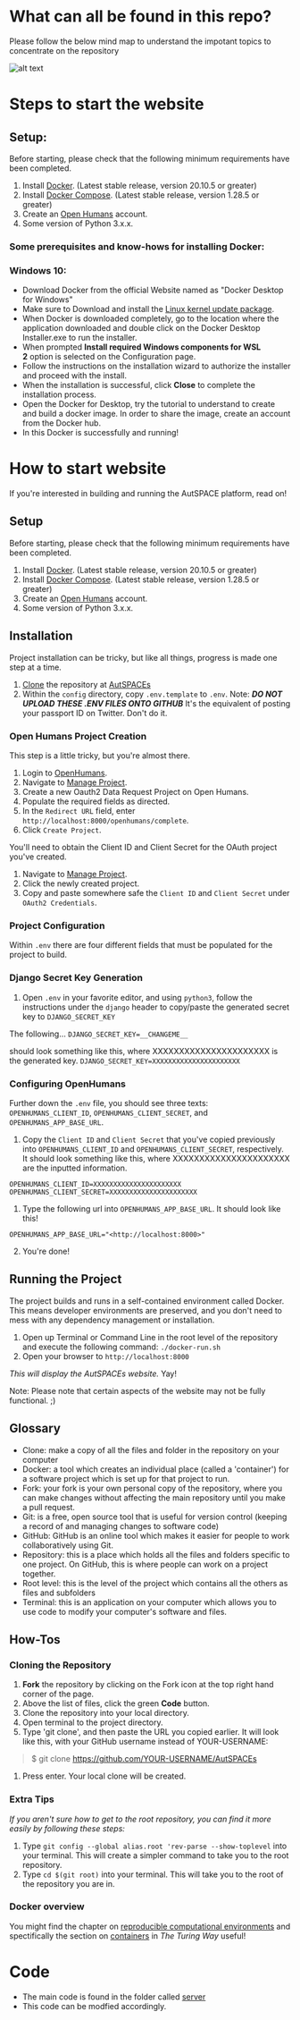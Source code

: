 # What can all be found in this repo?

Please follow the below mind map to understand the impotant topics to concentrate on the repository

![alt text](https://github.com/alan-turing-institute/AutSPACEs/blob/lotty-repo-refresh/get-started/github_mindmap.png)


# Steps to start the website

## Setup:

Before starting, please check that the following minimum requirements have been completed.

1. Install [Docker](https://www.docker.com/products/docker-desktop). (Latest stable release, version 20.10.5 or greater)
2. Install [Docker Compose](https://docs.docker.com/compose/install/). (Latest stable release, version 1.28.5 or greater)
3. Create an [Open Humans](https://www.openhumans.org/) account.
4. Some version of Python 3.x.x.

### Some prerequisites and know-hows for installing Docker:

### Windows 10:

- Download Docker from the official Website named as "Docker Desktop for Windows"
- Make sure to Download and install the [Linux kernel update package](https://wslstorestorage.blob.core.windows.net/wslblob/wsl_update_x64.msi).
- When Docker is downloaded completely, go to the location where the application downloaded and double click on the Docker Desktop Installer.exe to run the installer.
- When prompted  **Install required Windows components for WSL 2** option is selected on the Configuration page.
- Follow the instructions on the installation wizard to authorize the installer and proceed with the install.
- When the installation is successful, click **Close** to complete the installation process.
- Open the Docker for Desktop, try the tutorial to understand to create and build a docker image. In order to share the image, create an account from the Docker hub.
- In this Docker is successfully and running!

# How to start website

If you're interested in building and running the AutSPACE platform, read on!

## Setup

Before starting, please check that the following minimum requirements have been completed.

1. Install [Docker](https://www.docker.com/products/docker-desktop). (Latest stable release, version 20.10.5 or greater)
2. Install [Docker Compose](https://docs.docker.com/compose/install/). (Latest stable release, version 1.28.5 or greater)
3. Create an [Open Humans](https://www.openhumans.org/) account.
4. Some version of Python 3.x.x.

## Installation

Project installation can be tricky, but like all things, progress is made one step at a time.

1. [Clone](notion://www.notion.so/Steps-to-start-the-website-e23d106a13464002aae37d6ad34c5d4b#cloning-the-repository) the repository at [AutSPACEs](https://github.com/GeorgiaHCA/AutSPACEs)
2. Within the `config` directory, copy `.env.template` to `.env`.
Note: ***DO NOT UPLOAD THESE .ENV FILES ONTO GITHUB*** It's the equivalent of posting your passport ID on Twitter. Don't do it.

### Open Humans Project Creation

This step is a little tricky, but you're almost there.

1. Login to [OpenHumans](notion://www.notion.so/openhumans.org).
2. Navigate to [Manage Project](https://www.openhumans.org/direct-sharing/projects/manage/).
3. Create a new Oauth2 Data Request Project on Open Humans.
4. Populate the required fields as directed.
5. In the `Redirect URL` field, enter `http://localhost:8000/openhumans/complete`.
6. Click `Create Project`.

You'll need to obtain the Client ID and Client Secret for the OAuth project you've created.

1. Navigate to [Manage Project](https://www.openhumans.org/direct-sharing/projects/manage/).
2. Click the newly created project.
3. Copy and paste somewhere safe the `Client ID` and `Client Secret` under `OAuth2 Credentials`.

### Project Configuration

Within `.env` there are four different fields that must be populated for the project to build.

### Django Secret Key Generation

1. Open `.env` in your favorite editor, and using `python3`, follow the instructions under the `django` header to copy/paste the generated secret key to `DJANGO_SECRET_KEY`

The following...
`DJANGO_SECRET_KEY=__CHANGEME__`

should look something like this, where XXXXXXXXXXXXXXXXXXXXXX is the generated key.
`DJANGO_SECRET_KEY=XXXXXXXXXXXXXXXXXXXXXX`

### Configuring OpenHumans

Further down the `.env` file, you should see three texts: `OPENHUMANS_CLIENT_ID`, `OPENHUMANS_CLIENT_SECRET`, and `OPENHUMANS_APP_BASE_URL`.

1. Copy the `Client ID` and `Client Secret` that you've copied previously into `OPENHUMANS_CLIENT_ID` and `OPENHUMANS_CLIENT_SECRET`, respectively.
It should look something like this, where XXXXXXXXXXXXXXXXXXXXXX are the inputted information.

```
OPENHUMANS_CLIENT_ID=XXXXXXXXXXXXXXXXXXXXXX
OPENHUMANS_CLIENT_SECRET=XXXXXXXXXXXXXXXXXXXXXX

```

1. Type the following url into `OPENHUMANS_APP_BASE_URL`.
It should look like this!

```
OPENHUMANS_APP_BASE_URL="<http://localhost:8000>"

```

2. You're done!

## Running the Project

The project builds and runs in a self-contained environment called Docker. This means developer environments are preserved, and you don't need to mess with any dependency management or installation.

1. Open up Terminal or Command Line in the root level of the repository and execute the following command: `./docker-run.sh`
2. Open your browser to `http://localhost:8000`

*This will display the AutSPACEs website.* Yay!

Note: Please note that certain aspects of the website may not be fully functional. ;)

## Glossary

- Clone: make a copy of all the files and folder in the repository on your computer
- Docker: a tool which creates an individual place (called a 'container') for a software project which is set up for that project to run.
- Fork: your fork is your own personal copy of the repository, where you can make changes without affecting the main repository until you make a pull request.
- Git: is a free, open source tool that is useful for version control (keeping a record of and managing changes to software code)
- GitHub: GitHub is an online tool which makes it easier for people to work collaboratively using Git.
- Repository: this is a place which holds all the files and folders specific to one project. On GitHub, this is where people can work on a project together.
- Root level: this is the level of the project which contains all the others as files and subfolders
- Terminal: this is an application on your computer which allows you to use code to modify your computer's software and files.

## How-Tos

### Cloning the Repository

1. **Fork** the repository by clicking on the Fork icon at the top right hand corner of the page.
2. Above the list of files, click the green **Code** button.
3. Clone the repository into your local directory.
4. Open terminal to the project directory.
5. Type 'git clone', and then paste the URL you copied earlier. It will look like this, with your GitHub username instead of YOUR-USERNAME:

> $ git clone https://github.com/YOUR-USERNAME/AutSPACEs

1. Press enter. Your local clone will be created.

### Extra Tips

*If you aren't sure how to get to the root repository, you can find it more easily by following these steps:*

1. Type `git config --global alias.root 'rev-parse --show-toplevel` into your terminal. This will create a simpler command to take you to the root repository.
2. Type `cd $(git root)` into your terminal. This will take you to the root of the repository you are in.

### Docker overview

You might find the chapter on [reproducible computational environments](https://the-turing-way.netlify.app/reproducible-research/renv.html) and spectifically the section on [containers](https://the-turing-way.netlify.app/reproducible-research/renv/renv-containers.html) in *The Turing Way* useful!

# Code
* The main code is found in the folder called [server](https://github.com/alan-turing-institute/AutSPACEs/tree/main/server)
* This code can be modfied accordingly. 

